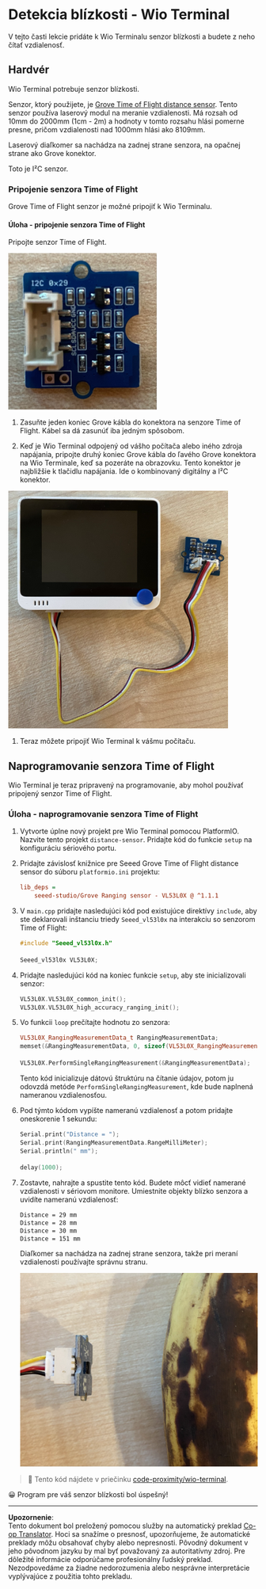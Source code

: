 <!--
CO_OP_TRANSLATOR_METADATA:
{
  "original_hash": "288aebb0c59f7be1d2719b8f9660a313",
  "translation_date": "2025-08-28T08:26:56+00:00",
  "source_file": "4-manufacturing/lessons/4-trigger-fruit-detector/wio-terminal-proximity.md",
  "language_code": "sk"
}
-->
# Detekcia blízkosti - Wio Terminal

V tejto časti lekcie pridáte k Wio Terminalu senzor blízkosti a budete z neho čítať vzdialenosť.

## Hardvér

Wio Terminal potrebuje senzor blízkosti.

Senzor, ktorý použijete, je [Grove Time of Flight distance sensor](https://www.seeedstudio.com/Grove-Time-of-Flight-Distance-Sensor-VL53L0X.html). Tento senzor používa laserový modul na meranie vzdialenosti. Má rozsah od 10mm do 2000mm (1cm - 2m) a hodnoty v tomto rozsahu hlási pomerne presne, pričom vzdialenosti nad 1000mm hlási ako 8109mm.

Laserový diaľkomer sa nachádza na zadnej strane senzora, na opačnej strane ako Grove konektor.

Toto je I²C senzor.

### Pripojenie senzora Time of Flight

Grove Time of Flight senzor je možné pripojiť k Wio Terminalu.

#### Úloha - pripojenie senzora Time of Flight

Pripojte senzor Time of Flight.

![Grove Time of Flight senzor](../../../../../translated_images/grove-time-of-flight-sensor.d82ff2165bfded9f485de54d8d07195a6270a602696825fca19f629ddfe94e86.sk.png)

1. Zasuňte jeden koniec Grove kábla do konektora na senzore Time of Flight. Kábel sa dá zasunúť iba jedným spôsobom.

1. Keď je Wio Terminal odpojený od vášho počítača alebo iného zdroja napájania, pripojte druhý koniec Grove kábla do ľavého Grove konektora na Wio Terminale, keď sa pozeráte na obrazovku. Tento konektor je najbližšie k tlačidlu napájania. Ide o kombinovaný digitálny a I²C konektor.

![Grove Time of Flight senzor pripojený k ľavému konektoru](../../../../../translated_images/wio-time-of-flight-sensor.c4c182131d2ea73df67febd004dc0313d271013d016be9c47e7da4d77c6c20a8.sk.png)

1. Teraz môžete pripojiť Wio Terminal k vášmu počítaču.

## Naprogramovanie senzora Time of Flight

Wio Terminal je teraz pripravený na programovanie, aby mohol používať pripojený senzor Time of Flight.

### Úloha - naprogramovanie senzora Time of Flight

1. Vytvorte úplne nový projekt pre Wio Terminal pomocou PlatformIO. Nazvite tento projekt `distance-sensor`. Pridajte kód do funkcie `setup` na konfiguráciu sériového portu.

1. Pridajte závislosť knižnice pre Seeed Grove Time of Flight distance sensor do súboru `platformio.ini` projektu:

    ```ini
    lib_deps =
        seeed-studio/Grove Ranging sensor - VL53L0X @ ^1.1.1
    ```

1. V `main.cpp` pridajte nasledujúci kód pod existujúce direktívy `include`, aby ste deklarovali inštanciu triedy `Seeed_vl53l0x` na interakciu so senzorom Time of Flight:

    ```cpp
    #include "Seeed_vl53l0x.h"
    
    Seeed_vl53l0x VL53L0X;
    ```

1. Pridajte nasledujúci kód na koniec funkcie `setup`, aby ste inicializovali senzor:

    ```cpp
    VL53L0X.VL53L0X_common_init();
    VL53L0X.VL53L0X_high_accuracy_ranging_init();
    ```

1. Vo funkcii `loop` prečítajte hodnotu zo senzora:

    ```cpp
    VL53L0X_RangingMeasurementData_t RangingMeasurementData;
    memset(&RangingMeasurementData, 0, sizeof(VL53L0X_RangingMeasurementData_t));

    VL53L0X.PerformSingleRangingMeasurement(&RangingMeasurementData);
    ```

    Tento kód inicializuje dátovú štruktúru na čítanie údajov, potom ju odovzdá metóde `PerformSingleRangingMeasurement`, kde bude naplnená nameranou vzdialenosťou.

1. Pod týmto kódom vypíšte nameranú vzdialenosť a potom pridajte oneskorenie 1 sekundu:

    ```cpp
    Serial.print("Distance = ");
    Serial.print(RangingMeasurementData.RangeMilliMeter);
    Serial.println(" mm");

    delay(1000);
    ```

1. Zostavte, nahrajte a spustite tento kód. Budete môcť vidieť namerané vzdialenosti v sériovom monitore. Umiestnite objekty blízko senzora a uvidíte nameranú vzdialenosť:

    ```output
    Distance = 29 mm
    Distance = 28 mm
    Distance = 30 mm
    Distance = 151 mm
    ```

    Diaľkomer sa nachádza na zadnej strane senzora, takže pri meraní vzdialenosti používajte správnu stranu.

    ![Diaľkomer na zadnej strane senzora Time of Flight smerujúci na banán](../../../../../translated_images/time-of-flight-banana.079921ad8b1496e4525dc26b4cdc71a076407aba3e72ba113ba2e38febae92c5.sk.png)

> 💁 Tento kód nájdete v priečinku [code-proximity/wio-terminal](../../../../../4-manufacturing/lessons/4-trigger-fruit-detector/code-proximity/wio-terminal).

😀 Program pre váš senzor blízkosti bol úspešný!

---

**Upozornenie**:  
Tento dokument bol preložený pomocou služby na automatický preklad [Co-op Translator](https://github.com/Azure/co-op-translator). Hoci sa snažíme o presnosť, upozorňujeme, že automatické preklady môžu obsahovať chyby alebo nepresnosti. Pôvodný dokument v jeho pôvodnom jazyku by mal byť považovaný za autoritatívny zdroj. Pre dôležité informácie odporúčame profesionálny ľudský preklad. Nezodpovedáme za žiadne nedorozumenia alebo nesprávne interpretácie vyplývajúce z použitia tohto prekladu.